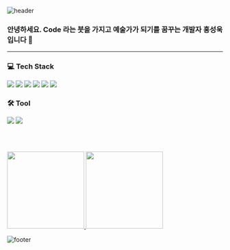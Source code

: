 ![header](https://capsule-render.vercel.app/api?type=waving&color=gradient&customColorList=30&height=100&section=header)

<h3> 안녕하세요. Code 라는 붓을 가지고 예술가가 되기를 꿈꾸는 개발자 홍성욱 입니다 👋</h3>

---

<h3>💻 Tech Stack</h3>
<span>
<img src="https://img.shields.io/badge/-HTML-%23E34F26?style=for-the-badge&logo=HTML5&logoColor=black">
<img src="https://img.shields.io/badge/-CSS-%231572B6?style=for-the-badge&logo=CSS3&logoColor=black">
<img src="https://img.shields.io/badge/-JavaScript-%23F7DF1E?style=for-the-badge&logo=JavaScript&logoColor=black">
<img src="https://img.shields.io/badge/-React-%2361DAFB?style=for-the-badge&logo=React&logoColor=black">
<img src="https://img.shields.io/badge/MongoDB-4EA94B?style=for-the-badge&logo=mongodb&logoColor=white">
<img src="https://img.shields.io/badge/MySQL-005C84?style=for-the-badge&logo=mysql&logoColor=white">
</span>

<h3>🛠 Tool</h3>
<img src="https://img.shields.io/badge/VSCode-0078D4?style=for-the-badge&logo=visual%20studio%20code&logoColor=white">
<img src="https://img.shields.io/badge/Notion-000000?style=for-the-badge&logo=notion&logoColor=white">

<br/><br/>

<p>
    <a href="https://github.com/anuraghazra/github-readme-stats">
    <img height="180px" src="https://github-readme-stats.vercel.app/api?username=ukssss&show_icons=true&theme=react" />
</a>
    <a href="https://github.com/anuraghazra/convoychat">
  <img  height="180px" src="https://github-readme-stats.vercel.app/api/top-langs/?username=ukssss&layout=compact&theme=react" />
        <a href="https://github.com/anuraghazra/convoychat">
    </a></p>

![footer](https://capsule-render.vercel.app/api?type=waving&color=gradient&customColorList=30&height=100&section=footer)
